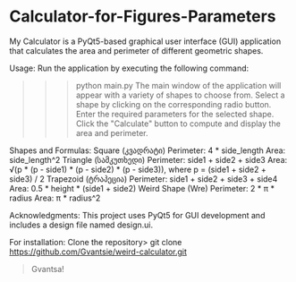 # Calculator-for-Figures-Parameters
My Calculator is a PyQt5-based graphical user interface (GUI) application that calculates the area and perimeter of different geometric shapes.

Usage:
Run the application by executing the following command:
>>>python main.py
The main window of the application will appear with a variety of shapes to choose from.
Select a shape by clicking on the corresponding radio button.
Enter the required parameters for the selected shape.
Click the "Calculate" button to compute and display the area and perimeter.

Shapes and Formulas:
Square (კვადრატი)
Perimeter: 4 * side_length
Area: side_length^2
Triangle (სამკუთხედი)
Perimeter: side1 + side2 + side3
Area: √(p * (p - side1) * (p - side2) * (p - side3)), where p = (side1 + side2 + side3) / 2
Trapezoid (ტრაპეცია)
Perimeter: side1 + side2 + side3 + side4
Area: 0.5 * height * (side1 + side2)
Weird Shape (Wre)
Perimeter: 2 * π * radius
Area: π * radius^2

Acknowledgments:
This project uses PyQt5 for GUI development and includes a design file named design.ui.

For installation:
Clone the repository>
git clone https://github.com/Gvantsie/weird-calculator.git

>Gvantsa!
